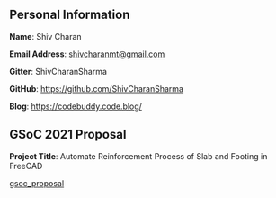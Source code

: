 ## Personal Information

**Name**: Shiv Charan

**Email Address**: shivcharanmt@gmail.com

**Gitter**: ShivCharanSharma

**GitHub**: <https://github.com/ShivCharanSharma>

**Blog**: <https://codebuddy.code.blog/>

## GSoC 2021 Proposal

**Project Title**: Automate Reinforcement Process of Slab and Footing in
FreeCAD

[gsoc_proposal](gsoc_proposal.md)
